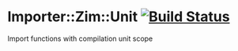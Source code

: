 
# Importer::Zim::Unit [![Build Status](https://travis-ci.org/aferreira/cpan-Importer-Zim-Unit.svg?branch=master)](https://travis-ci.org/aferreira/cpan-Importer-Zim-Unit)
Import functions with compilation unit scope
